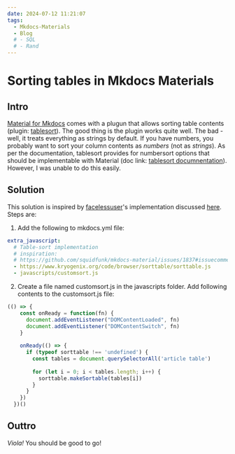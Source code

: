 ```yaml
---
date: 2024-07-12 11:21:07
tags:
  - Mkdocs-Materials
  - Blog
  # - SQL
  # - Rand
---
```

# Sorting tables in Mkdocs Materials

## Intro

[Material for Mkdocs](https://squidfunk.github.io/mkdocs-material/) comes with a plugun that allows sorting table contents (plugin: [tablesort](https://squidfunk.github.io/mkdocs-material/reference/data-tables/)). The good thing is the plugin works quite well. The bad - well, it treats everything as strings by default. If you have numbers, you probably want to sort your column contents as *numbers* (not as *strings*). As per the documentation, tablesort provides for numbersort options that should be implementable with Material (doc link: [tablesort documnentation](http://tristen.ca/tablesort/demo/)). However, I was unable to do this easily.

## Solution

This solution is inspired by [facelessuser](https://github.com/facelessuser)'s implementation discussed [here](https://github.com/squidfunk/mkdocs-material/issues/1837#issuecomment-667135024). Steps are:

1. Add the following to mkdocs.yml file: 
``` yaml
extra_javascript:
  # Table-sort implementation 
  # inspiration: 
  # https://github.com/squidfunk/mkdocs-material/issues/1837#issuecomment-667135024
  - https://www.kryogenix.org/code/browser/sorttable/sorttable.js
  - javascripts/customsort.js
```

2. Create a file named customsort.js in the javascripts folder. Add following contents to the customsort.js file:

``` js title="customsort.js"
(() => {
    const onReady = function(fn) {
      document.addEventListener("DOMContentLoaded", fn)
      document.addEventListener("DOMContentSwitch", fn)
    }
  
    onReady(() => {
      if (typeof sorttable !== 'undefined') {
        const tables = document.querySelectorAll('article table')
  
        for (let i = 0; i < tables.length; i++) {
          sorttable.makeSortable(tables[i])
        }
      }
    })
  })()
```

## Outtro

*Viola!* You should be good to go!


